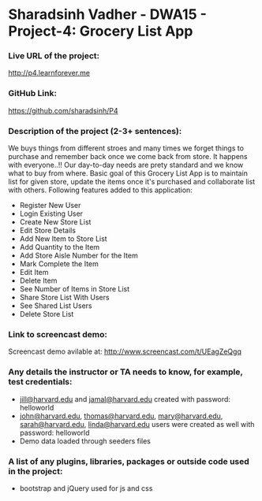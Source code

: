 # Sharadsinh Vadher - DWA15 - Project-4: Grocery List App

### Live URL of the project:
http://p4.learnforever.me

### GitHub Link:
https://github.com/sharadsinh/P4

### Description of the project (2-3+ sentences):
We buys things from different stroes and many times we forget things to purchase and remember back once we come back from store. It happens with everyone..!! Our day-to-day needs are prety standard and we know what to buy from where. Basic goal of this Grocery List App is to maintain list for given store, update the items once it's purchased and collaborate list with others. Following features added to this application:
 - Register New User
 - Login Existing User
 - Create New Store List
 - Edit Store Details
 - Add New Item to Store List
 - Add Quantity to the Item
 - Add Store Aisle Number for the Item
 - Mark Complete the Item
 - Edit Item
 - Delete Item
 - See Number of Items in Store List
 - Share Store List With Users
 - See Shared List Users
 - Delete Store List

### Link to screencast demo:
Screencast demo avilable at: http://www.screencast.com/t/UEagZeQgq

### Any details the instructor or TA needs to know, for example, test credentials:
- jill@harvard.edu and jamal@harvard.edu created with password: helloworld
- john@harvard.edu, thomas@harvard.edu, mary@harvard.edu, sarah@harvard.edu, linda@harvard.edu users were created as well with password: helloworld
- Demo data loaded through seeders files

### A list of any plugins, libraries, packages or outside code used in the project:
- bootstrap and jQuery used for js and css